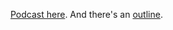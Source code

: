 <a href="http://scripting.com/2020/02/15/theLeveesBrokeAndWeKnewItWasComing.m4a">Podcast here</a>. And there's an <a href="http://instantoutliner.com/g4?permalink=20200115205025">outline</a>. 
